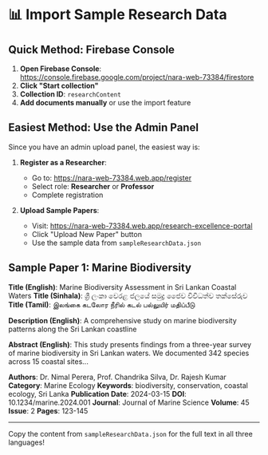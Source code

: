 # 📊 Import Sample Research Data

## Quick Method: Firebase Console

1. **Open Firebase Console**: https://console.firebase.google.com/project/nara-web-73384/firestore
2. **Click "Start collection"**
3. **Collection ID**: `researchContent`
4. **Add documents manually** or use the import feature

## Easiest Method: Use the Admin Panel

Since you have an admin upload panel, the easiest way is:

1. **Register as a Researcher**:
   - Go to: https://nara-web-73384.web.app/register
   - Select role: **Researcher** or **Professor**
   - Complete registration

2. **Upload Sample Papers**:
   - Visit: https://nara-web-73384.web.app/research-excellence-portal
   - Click "Upload New Paper" button
   - Use the sample data from `sampleResearchData.json`

## Sample Paper 1: Marine Biodiversity

**Title (English)**: Marine Biodiversity Assessment in Sri Lankan Coastal Waters
**Title (Sinhala)**: ශ්‍රී ලංකා වෙරළ ජලයේ සමුද්‍ර ජෛව විවිධත්ව තක්සේරුව
**Title (Tamil)**: இலங்கை கடலோர நீரில் கடல் பல்லுயிர் மதிப்பீடு

**Description (English)**: A comprehensive study on marine biodiversity patterns along the Sri Lankan coastline

**Abstract (English)**: This study presents findings from a three-year survey of marine biodiversity in Sri Lankan waters. We documented 342 species across 15 coastal sites...

**Authors**: Dr. Nimal Perera, Prof. Chandrika Silva, Dr. Rajesh Kumar
**Category**: Marine Ecology
**Keywords**: biodiversity, conservation, coastal ecology, Sri Lanka
**Publication Date**: 2024-03-15
**DOI**: 10.1234/marine.2024.001
**Journal**: Journal of Marine Science
**Volume**: 45
**Issue**: 2
**Pages**: 123-145

---

Copy the content from `sampleResearchData.json` for the full text in all three languages!
